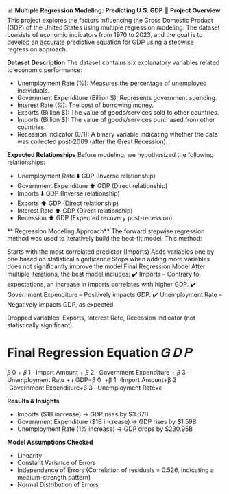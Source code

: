 
📊 **Multiple Regression Modeling: Predicting U.S. GDP**
📝 **Project Overview**
This project explores the factors influencing the Gross Domestic Product (GDP) of the United States using multiple regression modeling. The dataset consists of economic indicators from 1970 to 2023, and the goal is to develop an accurate predictive equation for GDP using a stepwise regression approach.

 **Dataset Description**
The dataset contains six explanatory variables related to economic performance:

* Unemployment Rate (%): Measures the percentage of unemployed individuals.
* Government Expenditure (Billion $): Represents government spending.
* Interest Rate (%): The cost of borrowing money.
* Exports (Billion $): The value of goods/services sold to other countries.
* Imports (Billion $): The value of goods/services purchased from other countries.
* Recession Indicator (0/1): A binary variable indicating whether the data was collected post-2009 (after the Great Recession).
  
**Expected Relationships**
Before modeling, we hypothesized the following relationships:

* Unemployment Rate ⬇️ GDP (Inverse relationship)
* Government Expenditure ⬆️ GDP (Direct relationship)
* Imports ⬇️ GDP (Inverse relationship)
* Exports ⬆️ GDP (Direct relationship)
* Interest Rate ⬆️ GDP (Direct relationship)
* Recession ⬆️ GDP (Expected recovery post-recession)
  
** Regression Modeling Approach**
The forward stepwise regression method was used to iteratively build the best-fit model. This method:

Starts with the most correlated predictor (Imports)
Adds variables one by one based on statistical significance
Stops when adding more variables does not significantly improve the model
Final Regression Model
After multiple iterations, the best model includes: 
✔️ Imports – Contrary to expectations, an increase in imports correlates with higher GDP.
✔️ Government Expenditure – Positively impacts GDP.
✔️ Unemployment Rate – Negatively impacts GDP, as expected.

Dropped variables: Exports, Interest Rate, Recession Indicator (not statistically significant).

Final Regression Equation
𝐺
𝐷
𝑃
=
𝛽
0
+
𝛽
1
⋅
Import Amount
+
𝛽
2
⋅
Government Expenditure
+
𝛽
3
⋅
Unemployment Rate
+
𝜖
GDP=β 
0
​
 +β 
1
​
 ⋅Import Amount+β 
2
​
 ⋅Government Expenditure+β 
3
​
 ⋅Unemployment Rate+ϵ

 
**Results & Insights**
* Imports ($1B increase) → GDP rises by $3.67B
* Government Expenditure ($1B increase) → GDP rises by $1.59B
* Unemployment Rate (1% increase) → GDP drops by $230.95B

**Model Assumptions Checked**
* Linearity 
* Constant Variance of Errors 
* Independence of Errors  (Correlation of residuals = 0.526, indicating a medium-strength pattern)
* Normal Distribution of Errors 
